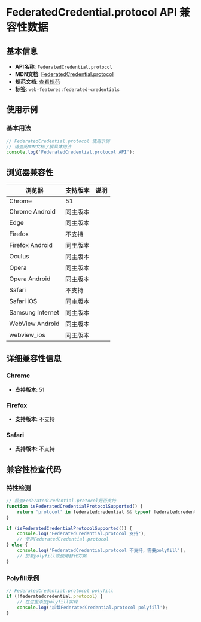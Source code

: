 # FederatedCredential.protocol API 兼容性数据

## 基本信息

- **API名称**: `FederatedCredential.protocol`
- **MDN文档**: [FederatedCredential.protocol](https://developer.mozilla.org/docs/Web/API/FederatedCredential/protocol)
- **规范文档**: [查看规范](https://w3c.github.io/webappsec-credential-management/#dom-federatedcredential-protocol)
- **标签**: `web-features:federated-credentials`

## 使用示例

### 基本用法

```javascript
// FederatedCredential.protocol 使用示例
// 请查阅MDN文档了解具体用法
console.log('FederatedCredential.protocol API');
```

## 浏览器兼容性

| 浏览器 | 支持版本 | 说明 |
|--------|----------|------|
| Chrome | 51 |  |
| Chrome Android | 同主版本 |  |
| Edge | 同主版本 |  |
| Firefox | 不支持 |  |
| Firefox Android | 同主版本 |  |
| Oculus | 同主版本 |  |
| Opera | 同主版本 |  |
| Opera Android | 同主版本 |  |
| Safari | 不支持 |  |
| Safari iOS | 同主版本 |  |
| Samsung Internet | 同主版本 |  |
| WebView Android | 同主版本 |  |
| webview_ios | 同主版本 |  |

## 详细兼容性信息

### Chrome

- **支持版本**: 51

### Firefox

- **支持版本**: 不支持

### Safari

- **支持版本**: 不支持

## 兼容性检查代码

### 特性检测

```javascript
// 检查FederatedCredential.protocol是否支持
function isFederatedCredentialProtocolSupported() {
    return 'protocol' in federatedcredential && typeof federatedcredential.protocol === 'function';
}

if (isFederatedCredentialProtocolSupported()) {
    console.log('FederatedCredential.protocol 支持');
    // 使用FederatedCredential.protocol
} else {
    console.log('FederatedCredential.protocol 不支持，需要polyfill');
    // 加载polyfill或使用替代方案
}
```

### Polyfill示例

```javascript
// FederatedCredential.protocol polyfill
if (!federatedcredential.protocol) {
    // 在这里添加polyfill实现
    console.log('加载FederatedCredential.protocol polyfill');
}
```

